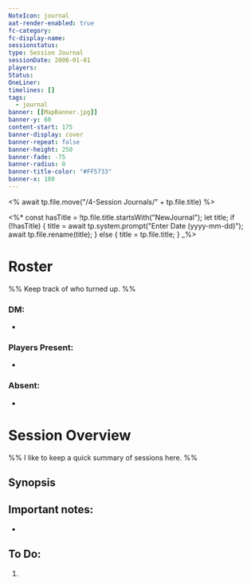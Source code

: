 ```yaml
---
NoteIcon: journal
aat-render-enabled: true
fc-category: 
fc-display-name: 
sessionstatus: 
type: Session Journal
sessionDate: 2000-01-01
players: 
Status: 
OneLiner: 
timelines: []
tags:
  - journal
banner: [[MapBanner.jpg]]
banner-y: 60
content-start: 175
banner-display: cover
banner-repeat: false
banner-height: 250
banner-fade: -75
banner-radius: 0
banner-title-color: "#FF5733"
banner-x: 100
---
```


<% await tp.file.move("/4-Session Journals/" + tp.file.title) %>

<%*
const hasTitle = !tp.file.title.startsWith("NewJournal");
let title;
if (!hasTitle) {
    title = await tp.system.prompt("Enter Date (yyyy-mm-dd)");
    await tp.file.rename(title);
} else {
    title = tp.file.title;
}
_%>

# Roster 

%% Keep track of who turned up. %%

### DM:
- 

### Players Present:  
- 

### Absent:
- 

# Session Overview

%% I like to keep a quick summary of sessions here. %%

## Synopsis



## Important notes:

- 

## To Do:

1. 